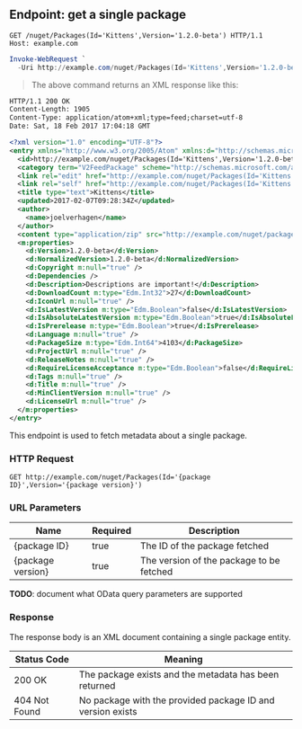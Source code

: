 ## Endpoint: get a single package

```http
GET /nuget/Packages(Id='Kittens',Version='1.2.0-beta') HTTP/1.1
Host: example.com
````

```powershell
Invoke-WebRequest `
  -Uri http://example.com/nuget/Packages(Id='Kittens',Version='1.2.0-beta')
```

> The above command returns an XML response like this:

```xml
HTTP/1.1 200 OK
Content-Length: 1905
Content-Type: application/atom+xml;type=feed;charset=utf-8
Date: Sat, 18 Feb 2017 17:04:18 GMT

<?xml version="1.0" encoding="UTF-8"?>
<entry xmlns="http://www.w3.org/2005/Atom" xmlns:d="http://schemas.microsoft.com/ado/2007/08/dataservices" xmlns:georss="http://www.georss.org/georss" xmlns:gml="http://www.opengis.net/gml" xmlns:m="http://schemas.microsoft.com/ado/2007/08/dataservices/metadata" xml:base="http://example.com/nuget">
  <id>http://example.com/nuget/Packages(Id='Kittens',Version='1.2.0-beta')</id>
  <category term="V2FeedPackage" scheme="http://schemas.microsoft.com/ado/2007/08/dataservices/scheme" />
  <link rel="edit" href="http://example.com/nuget/Packages(Id='Kittens',Version='1.2.0-beta')" />
  <link rel="self" href="http://example.com/nuget/Packages(Id='Kittens',Version='1.2.0-beta')" />
  <title type="text">Kittens</title>
  <updated>2017-02-07T09:28:34Z</updated>
  <author>
    <name>joelverhagen</name>
  </author>
  <content type="application/zip" src="http://example.com/nuget/package/Kittens/1.2.0-beta" />
  <m:properties>
    <d:Version>1.2.0-beta</d:Version>
    <d:NormalizedVersion>1.2.0-beta</d:NormalizedVersion>
    <d:Copyright m:null="true" />
    <d:Dependencies />
    <d:Description>Descriptions are important!</d:Description>
    <d:DownloadCount m:type="Edm.Int32">27</d:DownloadCount>
    <d:IconUrl m:null="true" />
    <d:IsLatestVersion m:type="Edm.Boolean">false</d:IsLatestVersion>
    <d:IsAbsoluteLatestVersion m:type="Edm.Boolean">true</d:IsAbsoluteLatestVersion>
    <d:IsPrerelease m:type="Edm.Boolean">true</d:IsPrerelease>
    <d:Language m:null="true" />
    <d:PackageSize m:type="Edm.Int64">4103</d:PackageSize>
    <d:ProjectUrl m:null="true" />
    <d:ReleaseNotes m:null="true" />
    <d:RequireLicenseAcceptance m:type="Edm.Boolean">false</d:RequireLicenseAcceptance>
    <d:Tags m:null="true" />
    <d:Title m:null="true" />
    <d:MinClientVersion m:null="true" />
    <d:LicenseUrl m:null="true" />
  </m:properties>
</entry>
```

This endpoint is used to fetch metadata about a single package.

### HTTP Request

`GET http://example.com/nuget/Packages(Id='{package ID}',Version='{package version}')`

### URL Parameters

Name              | Required | Description
----------------- | -------- | -----------
{package ID}      | true     | The ID of the package fetched
{package version} | true     | The version of the package to be fetched

**TODO**: document what OData query parameters are supported

### Response

The response body is an XML document containing a single package entity.

Status Code   | Meaning
--------------| -------
200 OK        | The package exists and the metadata has been returned
404 Not Found | No package with the provided package ID and version exists
